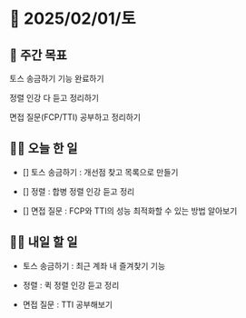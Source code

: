 # 📅 2025/02/01/토

## 🚀 주간 목표

토스 송금하기 기능 완료하기

정렬 인강 다 듣고 정리하기

면접 질문(FCP/TTI) 공부하고 정리하기

## 💪🏻 오늘 한 일

- [] 토스 송금하기 : 개선점 찾고 목록으로 만들기

- [] 정렬 : 합병 정렬 인강 듣고 정리

- [] 면접 질문 : FCP와 TTI의 성능 최적화할 수 있는 방법 알아보기

## 🫵🏻 내일 할 일

- 토스 송금하기 : 최근 계좌 내 즐겨찾기 기능

- 정렬 : 퀵 정렬 인강 듣고 정리

- 면접 질문 : TTI 공부해보기
